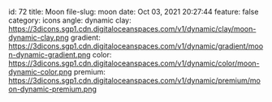 id: 72
title: Moon 
file-slug: moon
date: Oct 03, 2021 20:27:44
feature: false
category: icons
angle: dynamic
clay: https://3dicons.sgp1.cdn.digitaloceanspaces.com/v1/dynamic/clay/moon-dynamic-clay.png
gradient: https://3dicons.sgp1.cdn.digitaloceanspaces.com/v1/dynamic/gradient/moon-dynamic-gradient.png
color: https://3dicons.sgp1.cdn.digitaloceanspaces.com/v1/dynamic/color/moon-dynamic-color.png
premium: https://3dicons.sgp1.cdn.digitaloceanspaces.com/v1/dynamic/premium/moon-dynamic-premium.png
